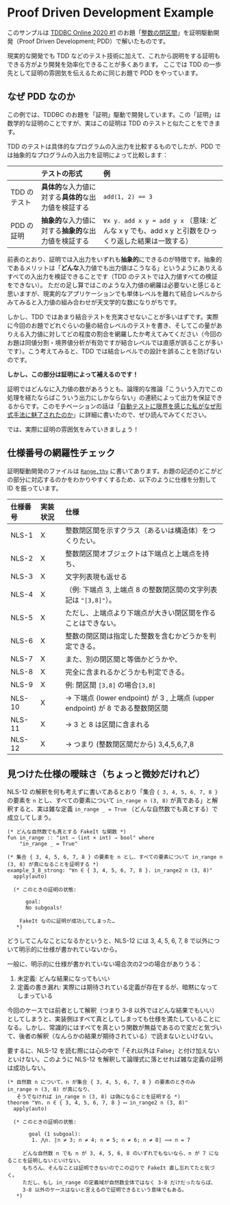 Proof Driven Development Example
================================

このサンプルは [TDDBC Online 2020 #1](https://tddbc.connpass.com/event/181973/) のお題「[整数の閉区間](https://gist.github.com/twada/75fb219c8cc180e9de166d8a58e877b0)」を証明駆動開発（Proof Driven Development; PDD）で解いたものです。

現実的な開発でも TDD などのテスト技術に加えて、これから説明をする証明もできる方がより開発を効率化できることが多くあります。
ここでは TDD の一歩先として証明の雰囲気を伝えるために同じお題で PDD をやっています。



なぜ PDD なのか
---------------

この例では、TDDBC のお題を「証明」駆動で開発しています。この「証明」は数学的な証明のことですが、実はこの証明は TDD のテストと似たことをできます。

TDD のテストは具体的なプログラムの入出力を比較するものでしたが、PDD では抽象的なプログラムの入出力を証明によって比較します：

|              | テストの形式                                   | 例                       |
|:-------------|:-----------------------------------------------|:-------------------------|
| TDD のテスト | **具体的**な入力値に対する**具体的**な出力値を検証する | `add(1, 2) == 3` |
| PDD の証明   | **抽象的**な入力値に対する**抽象的**な出力値を検証する | `∀x y. add x y = add y x` （意味: どんな x y でも、add x y と引数をひっくり返した結果は一致する） |

前表のとおり、証明では入出力をいずれも**抽象的**にできるのが特徴です。抽象的であるメリットは「**どんな**入力値でも出力値はこうなる」というようにありえるすべての入出力を検証できることです（TDD のテストでは入力値すべての検証をできない）。
ただの足し算ではこのような入力値の網羅は必要ないと感じると思いますが、現実的なアプリケーションでも単体レベルを離れて結合レベルからみてみると入力値の組み合わせが天文学的な数になりがちです。

しかし、TDD ではあまり結合テストを充実させないことが多いはずです。実際に今回のお題でどれぐらいの量の結合レベルのテストを書き、そしてこの量がありえる入力値に対してどの程度の割合を網羅したか考えてみてください（今回のお題は同値分割・境界値分析が有効ですが結合レベルでは直感が誤ることが多いです）。こう考えてみると、TDD では結合レベルでの設計を誤ることを防げないのです。

**しかし、この部分は証明によって補えるのです！**

証明ではどんなに入力値の数があろうとも、論理的な推論「こういう入力でこの処理を経たならばこういう出力にしかならない」の連続によって出力を保証できるからです。このモチベーションの話は「[自動テストに限界を感じた私がなぜ形式手法に魅了されたのか](https://orgachem.hatenablog.com/entry/2020/05/28/101543)」に詳細に書いたので、ぜひ読んでみてください。

では、実際に証明の雰囲気をみていきましょう！



仕様番号の網羅性チェック
------------------------

証明駆動開発のファイルは [`Range.thy`](./Range.thy) に書いてあります。お題の記述のどこがどの部分に対応するのかをわかりやすくするため、以下のように仕様を分割して ID を振っています。

| 仕様番号 | 実装状況 | 仕様 |
|:---------|:---------|:-----|
| NLS-1    | X        | 整数閉区間を示すクラス（あるいは構造体）をつくりたい。 |
| NLS-2    | X        | 整数閉区間オブジェクトは下端点と上端点を持ち、 |
| NLS-3    | X        | 文字列表現も返せる |
| NLS-4    | X        | （例: 下端点 3, 上端点 8 の整数閉区間の文字列表記は `"[3,8]"`）。 |
| NLS-5    | X        | ただし、上端点より下端点が大きい閉区間を作ることはできない。 |
| NLS-6    | X        | 整数の閉区間は指定した整数を含むかどうかを判定できる。 |
| NLS-7    | X        | また、別の閉区間と等価かどうかや、 |
| NLS-8    | X        | 完全に含まれるかどうかも判定できる。 |
| NLS-9    | X        | 例: 閉区間 `[3,8]` の場合`[3,8]` |
| NLS-10   | X        | → 下端点 (lower endpoint) が 3 , 上端点 (upper endpoint) が 8 である整数閉区間 |
| NLS-11   | X        | → 3 と 8 は区間に含まれる |
| NLS-12   | X        | → つまり (整数閉区間だから) 3,4,5,6,7,8 |



見つけた仕様の曖昧さ（ちょっと微妙だけれど）
-------------------------------------------

NLS-12 の解釈を何も考えずに書いてあるとおり「集合 `{ 3, 4, 5, 6, 7, 8 }` の要素を `n` とし、すべての要素について `in_range n (3, 8)` が真である」と解釈すると、実は雑な定義 `in_range _ = True` （どんな自然数でも真とする）で成立してしまう。

```isabelle
(* どんな自然数でも真とする FakeIt な関数 *)
fun in_range :: "int ⇒ (int × int) ⇒ bool" where
    "in_range _ = True"

(* 集合 { 3, 4, 5, 6, 7, 8 } の要素を n とし、すべての要素について in_range n (3, 8) が真になることを証明する *)
example_3_8_strong: "∀n ∈ { 3, 4, 5, 6, 7, 8 }. in_range2 n (3, 8)"
  apply(auto)

  (* このときの証明の状態:

      goal:
      No subgoals!

    FakeIt なのに証明が成功してしまった…
   *)
```

どうしてこんなことになるかというと、NLS-12 には 3, 4, 5, 6, 7, 8 で以外について明示的に仕様が書かれていないから。

一般に、明示的に仕様が書かれていない場合次の2つの場合がありうる：

1. 未定義: どんな結果になってもいい
2. 定義の書き漏れ: 実際には期待されている定義が存在するが、暗黙になってしまっている

今回のケースでは前者として解釈（つまり 3-8 以外ではどんな結果でもいい）としてしまうと、実装側はすべて真としてしまっても仕様を満たしていることになる。しかし、常識的にはすべてを真という関数が無益であるので変だと気づいて、後者の解釈（なんらかの結果が期待されている）で読まないといけない。

要するに、NLS-12 を読む際には心の中で「それ以外は False」と付け加えないといけない。このように NLS-12 を解釈して論理式に落とせれば雑な定義の証明は成功しない。

```isabelle
(* 自然数 n について、n が集合 { 3, 4, 5, 6, 7, 8 } の要素のときのみ in_range n (3, 8) が真になり、
   そうでなければ in_range n (3, 8) は偽になることを証明する *)
theorem "∀n. n ∈ { 3, 4, 5, 6, 7, 8 } ⟷ in_range2 n (3, 8)"
  apply(auto)

  (* このときの証明の状態:

       goal (1 subgoal):
        1. ⋀n. ⟦n ≠ 3; n ≠ 4; n ≠ 5; n ≠ 6; n ≠ 8⟧ ⟹ n = 7

     どんな自然数 n でも n が 3, 4, 5, 6, 8 のいずれでもないなら、n が 7 になることを証明しないといけない。
     もちろん、そんなことは証明できないのでこの辺りで FakeIt 直し忘れてたと気づく。
     ただし、もし in_range の定義域が自然数全体ではなく 3-8 だけだったならば、
     3-8 以外のケースはないと言えるので証明できるという意味でもある。
   *)
```

